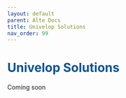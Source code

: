 ```yaml
---
layout: default
parent: Alte Docs
title: Univelop Solutions
nav_order: 99
---
```


# <span style="color:#0b5394">**Univelop Solutions**</span>

Coming soon
